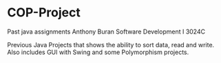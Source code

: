 # COP-Project
Past java assignments
Anthony Buran
Software Development I
3024C


Previous Java Projects that shows the ability to sort data, read and write. Also includes GUI with Swing and some Polymorphism projects. 
